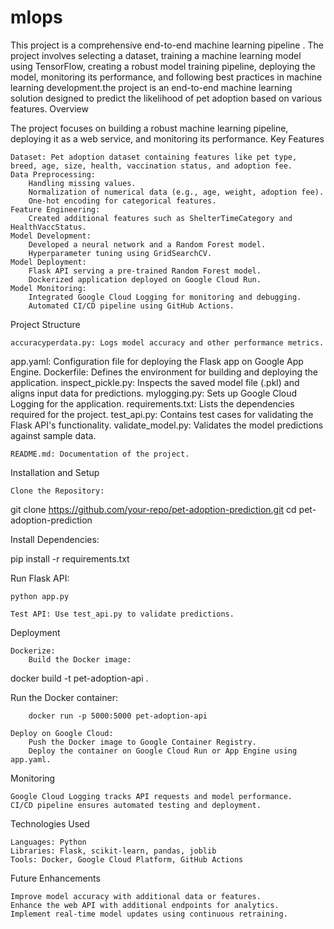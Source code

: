 # mlops
 This project is a comprehensive end-to-end machine learning pipeline . The project involves selecting a dataset, training a machine learning model using TensorFlow, creating a robust model training pipeline, deploying the model, monitoring its performance, and following best practices in machine learning development.the project is an end-to-end machine learning solution designed to predict the likelihood of pet adoption based on various features.
Overview

 The project focuses on building a robust machine learning pipeline, deploying it as a web service, and monitoring its performance.
Key Features

    Dataset: Pet adoption dataset containing features like pet type, breed, age, size, health, vaccination status, and adoption fee.
    Data Preprocessing:
        Handling missing values.
        Normalization of numerical data (e.g., age, weight, adoption fee).
        One-hot encoding for categorical features.
    Feature Engineering:
        Created additional features such as ShelterTimeCategory and HealthVaccStatus.
    Model Development:
        Developed a neural network and a Random Forest model.
        Hyperparameter tuning using GridSearchCV.
    Model Deployment:
        Flask API serving a pre-trained Random Forest model.
        Dockerized application deployed on Google Cloud Run.
    Model Monitoring:
        Integrated Google Cloud Logging for monitoring and debugging.
        Automated CI/CD pipeline using GitHub Actions.

Project Structure

    accuracyperdata.py: Logs model accuracy and other performance metrics. 

app.yaml: Configuration file for deploying the Flask app on Google App Engine.
Dockerfile: Defines the environment for building and deploying the application.
inspect_pickle.py: Inspects the saved model file (.pkl) and aligns input data for predictions.
mylogging.py: Sets up Google Cloud Logging for the application. requirements.txt: Lists the dependencies required for the project. test_api.py: Contains test cases for validating the Flask API's functionality. validate_model.py: Validates the model predictions against sample data.

    README.md: Documentation of the project.

Installation and Setup

    Clone the Repository:

git clone https://github.com/your-repo/pet-adoption-prediction.git
cd pet-adoption-prediction

Install Dependencies:

pip install -r requirements.txt

Run Flask API:

    python app.py

    Test API: Use test_api.py to validate predictions.

Deployment

    Dockerize:
        Build the Docker image:

docker build -t pet-adoption-api .

Run the Docker container:

        docker run -p 5000:5000 pet-adoption-api

    Deploy on Google Cloud:
        Push the Docker image to Google Container Registry.
        Deploy the container on Google Cloud Run or App Engine using app.yaml.

Monitoring

    Google Cloud Logging tracks API requests and model performance.
    CI/CD pipeline ensures automated testing and deployment.

Technologies Used

    Languages: Python
    Libraries: Flask, scikit-learn, pandas, joblib
    Tools: Docker, Google Cloud Platform, GitHub Actions

Future Enhancements

    Improve model accuracy with additional data or features.
    Enhance the web API with additional endpoints for analytics.
    Implement real-time model updates using continuous retraining.
